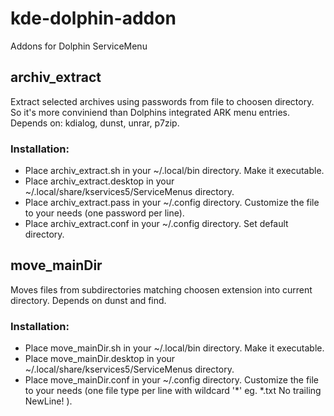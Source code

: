 # kde-dolphin-addon
Addons for Dolphin ServiceMenu

## archiv_extract
Extract selected archives using passwords from file to choosen directory.
So it's more conviniend than Dolphins integrated ARK menu entries.
Depends on: kdialog, dunst, unrar, p7zip.

### Installation:
* Place archiv_extract.sh in your ~/.local/bin directory. Make it executable.
* Place archiv_extract.desktop in your ~/.local/share/kservices5/ServiceMenus directory.
* Place archiv_extract.pass in your ~/.config directory. Customize the file to your needs (one password per line).
* Place archiv_extract.conf in your ~/.config directory. Set default directory.

## move_mainDir
Moves files from subdirectories matching choosen extension into current directory.
Depends on dunst and find.

### Installation:
* Place move_mainDir.sh in your ~/.local/bin directory. Make it executable.
* Place move_mainDir.desktop in your ~/.local/share/kservices5/ServiceMenus directory.
* Place move_mainDir.conf in your ~/.config directory. Customize the file to your needs (one file type per line with wildcard '*' eg. *.txt No trailing NewLine! ).
